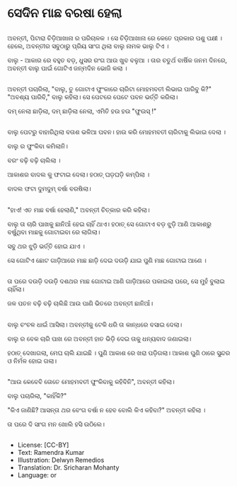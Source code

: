 # ସେଦିନ ମାଛ ବରଷା ହେଲା

##
ଅବନ୍ତୀ, ପିଟାରା ଚିଡ଼ିଆଖାନା ର ପରିଚାଳକ । ସେ ଚିଡ଼ିଆଖାନା ରେ କେତେ ପ୍ରକାର ପଶୁ ପକ୍ଷୀ ।
ହେଲେ, ଅବନ୍ତୀର ସବୁଠାରୁ ପ୍ରିୟ ସାଂଗ ଥିଲା ବାଲୁ ନାମକ ଭାଲୁ ଟିଏ । 

ବାଲୁ - ଆକାର ରେ ବହୁତ ବଡ଼, ଧୁସର ରଂଗ ଆଉ ଖୁବ ବଳୁଆ ।
ତାର ଚତୁର୍ଥ ବାର୍ଷିକ ଜନମ ଦିନରେ, ଅବନ୍ତୀ ବାଲୁ ପାଇଁ ଗୋଟିଏ ଜନ୍ମଦିନ ଭୋଜି କଲା ।

##
ଅବନ୍ତୀ ପଚାରିଲା, "ବାଲୁ, ତୁ ଗୋଟାଏ ଫୁଂକାରେ ଚାରିଟା ମୋହମବତୀ ଲିଭାଇ ପାରିବୁ କି?"
"ଅବଶ୍ୟ ପାରିବି," ବାଲୁ କହିଲା। ସେ ପେଟରେ ପେଟେ ପବନ ଭର୍ତ୍ତି କରିଲା। 

ଦମ୍ ନେଲା ଛାଡ଼ିଲା, ଦମ୍ ଛାଡ଼ିଲା ନେଲା, ଏମିତି ହଉ ହଉ "ଫୁଉସ୍ !"

##
ବାଲୁ ପେଟରୁ ବାହାରିଥିଲା ବତାଶ ଭଳିଆ ପବନ। ହାଉ କରି ମୋହମବତୀ ଚାରିଟାକୁ ଲିଭାଇ ଦେଲା । 

ବାଲୁ ର ଫୁଂକିବା କମିଲାନି। 

ବରଂ ବଢ଼ି ବଢ଼ି ଚାଲିଲା । 

ଆକାଶର ବାଦଲ କୁ ଫଟାଇ ଦେଲା। ହଠାତ୍ ଘଡ଼ଘଡ଼ି କମ୍ପିଲା । 

ବାଦଲ ଫଟା ଦୁମଦୁମ୍ ବର୍ଷା ବରଷିଲା।

##
"ହାଏ! ଏତ ମାଛ ବର୍ଷା ହେଲାଣି," ଅବନ୍ତୀ ଚିତ୍କାର କରି କହିଲା। 

ବାଲୁ ତା ଚାରି ପାଖକୁ ଛାନିଆଁ ହେଇ ଚାହିଁ ଥାଏ। ହଠାତ୍ ସେ ଗୋଟାଏ ବଡ଼ ଝୁଡ଼ି ଆଣି ଆକାଶରୁ ବର୍ଷୁଥିବା ମାଛକୁ ଗୋଟାଇବା ରେ ଲାଗିଲା। 

ସବୁ ଥର ଝୁଡ଼ି ଭର୍ତ୍ତି ହୋଇ ଯାଏ । 

ସେ ଗୋଟିଏ ଛୋଟ ଗାଡ଼ିଆରେ ମାଛ ଛାଡ଼ି ଦେଇ ଦଉଡ଼ି ଯାଇ ପୁଣି ମାଛ ଗୋଟାଇ ଆଣେ ।

##
ତା ପରେ ଦଉଡ଼ି ଦଉଡ଼ି ଦଶଥର ମାଛ ଗୋଟାଇ ଆଣି ଗାଡ଼ିଆରେ ପକାଇଲା ପରେ, ସେ ମୁହଁ ବୁଲାଇ ଚାହିଁଲା। 

ଜଳ ପତନ ବଢ଼ି ବଢ଼ି ଚାଲିଛି ଆଉ ପାଣି ଭିତରେ ଅବନ୍ତୀ ଛାନିଆଁ।

##
ବାଲୁ ଚଂଚଳ ଧାଇଁ ଆସିଲା। ଅବନ୍ତୀକୁ ଟେକି ଧରି ତା କାନ୍ଧରେ ବସାଇ ଦେଲା। 

ବାଲୁ ର ବେକ ଚାରି ପାଖ ରେ ଅବନ୍ତୀ ହାତ ଭିଡ଼ି ଦେଇ ତାକୁ ଧନ୍ୟବାଦ ଜଣାଇଲା।

ହଠାତ୍ ଦେଖାଗଲା, ମେଘ ଚାଲି ଯାଇଛି । ପୁଣି ଆକାଶ ରେ ଖରା ପଡ଼ିଗଲା। ଆକାଶ ପୁଣି ଠାରେ ସୁନ୍ଦର ଓ ନିର୍ମଳ ହୋଇ ଗଲା।

##
"ଆଉ କେବେବି ତୋତେ ମୋହମବତୀ ଫୁଂକିବାକୁ କହିବିନି", ଅବନ୍ତୀ କହିଲା।

ବାଲୁ ପଚାରିଲା, "କାହିଁକି?"

"କିଏ ଜାଣିଛି? ଆସନ୍ତା ଥର ବେଂଗ ବର୍ଷା ନ ହେବ ବୋଲି କିଏ କହିବା?" ଅବନ୍ତୀ କହିଲା ।

ତା ପରେ ଦି ସାଂଗ ମନ ଖୋଲି ହସି ଉଠିଲେ।

##
* License: [CC-BY]
* Text: Ramendra Kumar
* Illustration: Delwyn Remedios
* Translation: Dr. Sricharan Mohanty
* Language: or

